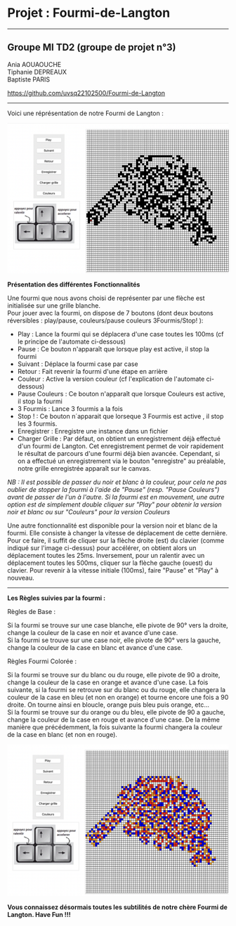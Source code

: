 # Projet : Fourmi-de-Langton

--------------------------------------------------------
## Groupe MI TD2 (groupe de projet n°3)
Ania AOUAOUCHE  
Tiphanie DEPREAUX  
Baptiste PARIS  
   
https://github.com/uvsq22102500/Fourmi-de-Langton
  
-------------------------------------------------------- 

Voici une réprésentation de notre Fourmi de Langton :

![Fourmi de Langton](exemple_fourmi.png)

**Présentation des différentes Fonctionnalités**

Une fourmi que nous avons choisi de représenter par une flèche est initialisée sur une grille blanche.  
Pour jouer avec la fourmi, on dispose de 7 boutons (dont deux boutons réversibles : play/pause, couleurs/pause couleurs 3Fourmis/Stop! ):

* Play : Lance la fourmi  qui se déplacera d'une case toutes les 100ms (cf le principe de l'automate ci-dessous)
* Pause : Ce bouton n'apparaît que lorsque play est active, il stop la fourmi
* Suivant : Déplace la fourmi case par case
* Retour : Fait revenir la fourmi d'une étape en arrière
* Couleur : Active la version couleur (cf l'explication de l'automate ci-dessous)
* Pause Couleurs : Ce bouton n'apparaît que lorsque Couleurs est active, il stop la fourmi
* 3 Fourmis : Lance 3 fourmis a la fois
* Stop ! : Ce bouton n´apparait que lorseque 3 Fourmis est active , il stop les 3 fourmis.
* Enregistrer : Enregistre une instance dans un fichier
* Charger Grille : Par défaut, on obtient un enregistrement déjà effectué d'un fourmi de Langton. Cet enregistrement permet de voir rapidement le résultat de parcours d'une fourmi déjà bien avancée. Cependant, si on a effectué un enregistrement via le bouton "enregistre" au préalable, notre  grille enregistrée apparaît sur le canvas.


*NB : Il est possible de passer du noir et blanc à la couleur, pour cela ne pas oublier de stopper la fourmi à l'aide de "Pause" (resp. "Pause Couleurs") avant de passer de l'un à l'autre. Si la fourmi est en mouvement, une autre option est de simplement double cliquer sur "Play" pour obtenir la version noir et blanc ou sur "Couleurs" pour la version Couleurs*  

Une autre fonctionnalité est disponible pour la version noir et blanc de la fourmi. Elle consiste à changer la vitesse de déplacement de cette dernière.
Pour ce faire, il suffit de cliquer sur la flèche droite (est) du clavier (comme indiqué sur l'image ci-dessus) pour accélérer, on obtient alors un déplacement toutes les 25ms. Inversement, pour un ralentir avec un déplacement toutes les 500ms, cliquer sur la flèche gauche (ouest) du clavier. Pour revenir à la vitesse initiale (100ms), faire "Pause" et "Play" à nouveau.

-------
**Les Règles suivies par la fourmi :**


Règles de Base :

Si la fourmi se trouve sur une case blanche, elle pivote de 90° vers la droite, change la couleur de la case en noir et avance d'une case.  
Si la fourmi se trouve sur une case noir, elle pivote de 90° vers la gauche, change la couleur de la case en blanc et avance d'une case.  

Règles Fourmi Colorée :

Si la fourmi se trouve sur du blanc ou du rouge, elle pivote de 90 a droite, change la couleur de la case en orange et avance d'une case. La fois suivante, si la fourmi se retrouve sur du blanc ou du rouge, elle changera la couleur de la case en bleu (et non en orange) et tourne encore une fois a 90 droite. On tourne ainsi en bloucle, orange puis bleu puis orange, etc...  
Si la fourmi se trouve sur du orange ou du bleu, elle pivote de 90 a gauche, change la couleur de la case en rouge et avance d'une case. De la même manière que précédemment, la fois suivante la fourmi changera la couleur de la case en blanc (et non en rouge).

![Fourmi de Langton](fourmi_couleur.png)

**Vous connaissez désormais toutes les subtilités de notre chère Fourmi de Langton. Have Fun !!!**
